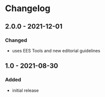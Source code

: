 # Changelog

## 2.0.0 - 2021-12-01

### Changed

- uses EES Tools and new editorial guidelines


## 1.0 - 2021-08-30

### Added

- initial release
